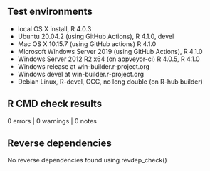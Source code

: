 ## Test environments

* local OS X install, R 4.0.3
* Ubuntu  20.04.2 (using GitHub Actions), R 4.1.0, devel
* Mac OS X 10.15.7 (using GitHub actions) R 4.1.0
* Microsoft Windows Server 2019 (using GitHub Actions), R 4.1.0
* Windows Server 2012 R2 x64 (on appveyor-ci) R 4.0.5, R 4.1.0
* Windows release at win-builder.r-project.org
* Windows devel at win-builder.r-project.org
* Debian Linux, R-devel, GCC, no long double (on R-hub builder)

## R CMD check results

0 errors | 0 warnings | 0 notes

## Reverse dependencies
	
No reverse dependencies found using revdep_check()
